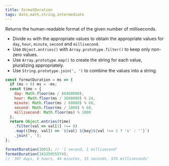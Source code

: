 ```yaml
---
title: formatDuration
tags: date,math,string,intermediate
---
```


Returns the human-readable format of the given number of milliseconds.

- Divide `ms` with the appropriate values to obtain the appropriate values for `day`, `hour`, `minute`, `second` and `millisecond`.
- Use `Object.entries()` with `Array.prototype.filter()` to keep only non-zero values.
- Use `Array.prototype.map()` to create the string for each value, pluralizing appropriately.
- Use `String.prototype.join(', ')` to combine the values into a string.

```js
const formatDuration = ms => {
  if (ms < 0) ms = -ms;
  const time = {
    day: Math.floor(ms / 86400000),
    hour: Math.floor(ms / 3600000) % 24,
    minute: Math.floor(ms / 60000) % 60,
    second: Math.floor(ms / 1000) % 60,
    millisecond: Math.floor(ms) % 1000
  };
  return Object.entries(time)
    .filter(val => val[1] !== 0)
    .map(([key, val]) => `${val} ${key}${val !== 1 ? 's' : ''}`)
    .join(', ');
};
```

```js
formatDuration(1001); // '1 second, 1 millisecond'
formatDuration(34325055574);
// '397 days, 6 hours, 44 minutes, 15 seconds, 574 milliseconds'
```
